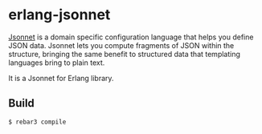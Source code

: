 erlang-jsonnet
=====

[Jsonnet](https://jsonnet.org/) is a domain specific configuration language that 
helps you define JSON data. Jsonnet lets you compute fragments of JSON within the 
structure, bringing the same benefit to structured data that templating languages 
bring to plain text.

It is a Jsonnet for Erlang library.


Build
-----

    $ rebar3 compile

